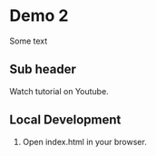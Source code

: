 # Demo 2

Some text

## Sub header

Watch tutorial on Youtube.

## Local Development

1. Open index.html in your browser.
